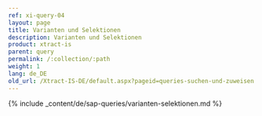 ```yaml
---
ref: xi-query-04
layout: page
title: Varianten und Selektionen
description: Varianten und Selektionen
product: xtract-is
parent: query
permalink: /:collection/:path
weight: 1
lang: de_DE
old_url: /Xtract-IS-DE/default.aspx?pageid=queries-suchen-und-zuweisen
---
```

{% include _content/de/sap-queries/varianten-selektionen.md %}
